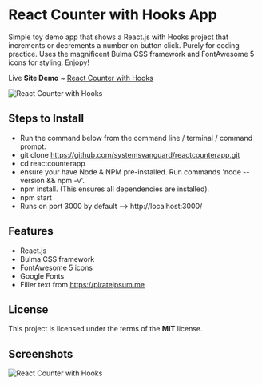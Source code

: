 # React Counter with Hooks App
Simple toy demo app that shows a React.js with Hooks project that increments or decrements a number on button click. Purely for coding practice.  Uses the magnificent Bulma CSS framework and FontAwesome 5 icons for styling.  Enjopy! 

Live **Site Demo** ~ [React Counter with Hooks](http://reactcounterapp.ryanhunter.ca/) 

![React Counter with Hooks](http://ryanhunter.ca/images/portfolio/reactcounterapp.png)



## Steps to Install 
- Run the command below from the command line / terminal / command prompt.
- git clone https://github.com/systemsvanguard/reactcounterapp.git  
- cd reactcounterapp
- ensure your have Node & NPM pre-installed. Run commands 'node --version && npm -v'.
- npm install.  (This ensures all dependencies are installed).
- npm start
- Runs on port 3000 by default --> http://localhost:3000/ 


## Features
- React.js
- Bulma CSS framework 
- FontAwesome 5 icons
- Google Fonts
- Filler text from https://pirateipsum.me 



## License
This project is licensed under the terms of the **MIT** license.


## Screenshots 

![React Counter with Hooks](http://ryanhunter.ca/images/portfolio/reactcounterapp.png)

